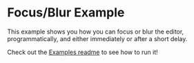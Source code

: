 
# Focus/Blur Example

This example shows you how you can focus or blur the editor, programmatically, and either immediately or after a short delay.

Check out the [Examples readme](..) to see how to run it!

